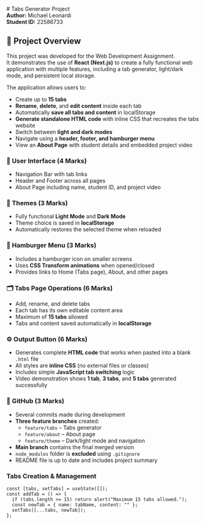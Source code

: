 \# Tabs Generator Project  
**Author:** Michael Leonardi  
**Student ID:** 22586733  

## 📘 Project Overview
This project was developed for the Web Development Assignment.  
It demonstrates the use of **React (Next.js)** to create a fully functional web application with multiple features, including a tab generator, light/dark mode, and persistent local storage.

The application allows users to:
- Create up to **15 tabs**
- **Rename**, **delete**, and **edit content** inside each tab
- Automatically **save all tabs and content** in localStorage
- **Generate standalone HTML code** with inline CSS that recreates the tabs website
- Switch between **light and dark modes**
- Navigate using a **header, footer, and hamburger menu**
- View an **About Page** with student details and embedded project video

### 🧩 User Interface (4 Marks)
- Navigation Bar with tab links  
- Header and Footer across all pages  
- About Page including name, student ID, and project video  

### 🎨 Themes (3 Marks)
- Fully functional **Light Mode** and **Dark Mode**  
- Theme choice is saved in **localStorage**  
- Automatically restores the selected theme when reloaded  

### 🍔 Hamburger Menu (3 Marks)
- Includes a hamburger icon on smaller screens  
- Uses **CSS Transform animations** when opened/closed  
- Provides links to Home (Tabs page), About, and other pages  

### 🗂 Tabs Page Operations (6 Marks)
- Add, rename, and delete tabs  
- Each tab has its own editable content area  
- Maximum of **15 tabs** allowed  
- Tabs and content saved automatically in **localStorage**

### ⚙️ Output Button (6 Marks)
- Generates complete **HTML code** that works when pasted into a blank `.html` file  
- All styles are **inline CSS** (no external files or classes)  
- Includes simple **JavaScript tab switching** logic  
- Video demonstration shows **1 tab**, **3 tabs**, and **5 tabs** generated successfully  

### 🌿 GitHub (3 Marks)
- Several commits made during development  
- **Three feature branches** created:
  - `feature/tabs` – Tabs generator  
  - `feature/about` – About page  
  - `feature/theme` – Dark/light mode and navigation  
- **Main branch** contains the final merged version  
- `node_modules` folder is **excluded** using `.gitignore`  
- README file is up to date and includes project summary  

### Tabs Creation & Management
```tsx
const [tabs, setTabs] = useState([]);
const addTab = () => {
  if (tabs.length >= 15) return alert("Maximum 15 tabs allowed.");
  const newTab = { name: tabName, content: "" };
  setTabs([...tabs, newTab]);
};
